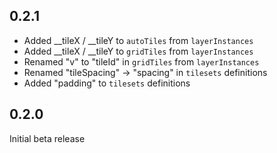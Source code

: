 ## 0.2.1

 - Added __tileX / __tileY to `autoTiles` from `layerInstances`
 - Added __tileX / __tileY to `gridTiles` from `layerInstances`
 - Renamed "v" to "tileId" in `gridTiles` from `layerInstances`
 - Renamed "tileSpacing" -> "spacing" in `tilesets` definitions
 - Added "padding" to `tilesets` definitions

## 0.2.0

 Initial beta release
